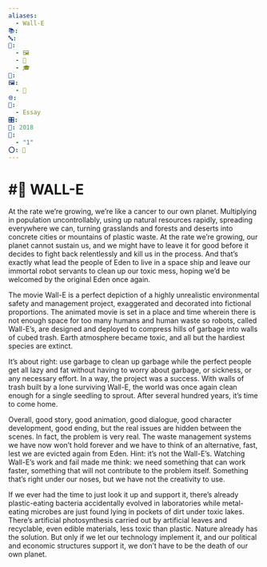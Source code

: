 ```yaml
---
aliases:
  - Wall-E
📚: 
🔤: 
📁:
  - 🖼️
  - 📖
  - 🎓
👤: 
🖼️:
  - 📖
🌐: 
📖:
  - Essay
🎛️: 
📅: 2018
🔢:
  - "1"
⭕: 🏁
---
```

# #📝 WALL-E

At the rate we’re growing, we’re like a cancer to our own planet. Multiplying in population uncontrollably, using up natural resources rapidly, spreading everywhere we can, turning grasslands and forests and deserts into concrete cities or mountains of plastic waste. At the rate we’re growing, our planet cannot sustain us, and we might have to leave it for good before it decides to fight back relentlessly and kill us in the process. And that’s exactly what lead the people of Eden to live in a space ship and leave our immortal robot servants to clean up our toxic mess, hoping we’d be welcomed by the original Eden once again.

The movie Wall-E is a perfect depiction of a highly unrealistic environmental safety and management project, exaggerated and decorated into fictional proportions. The animated movie is set in a place and time wherein there is not enough space for too many humans and human waste so robots, called Wall-E’s, are designed and deployed to compress hills of garbage into walls of cubed trash. Earth atmosphere became toxic, and all but the hardiest species are extinct.

It’s about right: use garbage to clean up garbage while the perfect people get all lazy and fat without having to worry about garbage, or sickness, or any necessary effort. In a way, the project was a success. With walls of trash built by a lone surviving Wall-E, the world was once again clean enough for a single seedling to sprout. After several hundred years, it’s time to come home.

Overall, good story, good animation, good dialogue, good character development, good ending, but the real issues are hidden between the scenes. In fact, the problem is very real. The waste management systems we have now won’t hold forever and we have to think of an alternative, fast, lest we are evicted again from Eden. Hint: it’s not the Wall-E’s. Watching Wall-E’s work and fail made me think: we need something that can work faster, something that will not contribute to the problem itself. Something that’s right under our noses, but we have not the creativity to use.

If we ever had the time to just look it up and support it, there’s already plastic-eating bacteria accidentally evolved in laboratories while metal-eating microbes are just found lying in pockets of dirt under toxic lakes. There’s artificial photosynthesis carried out by artificial leaves and recyclable, even edible materials, less toxic than plastic. Nature already has the solution. But only if we let our technology implement it, and our political and economic structures support it, we don’t have to be the death of our own planet.